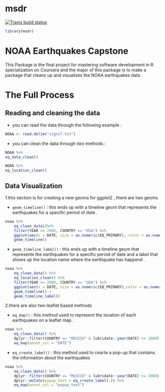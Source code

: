 
<!-- README.md is generated from README.Rmd. Please edit that file -->

# msdr

<!-- badges: start -->

[![Travis build
status](https://travis-ci.org/MagdyLaban/Mastering_Software_Development_in_R_Capstone_Coursera.svg?branch=master)](https://travis-ci.org/MagdyLaban/Mastering_Software_Development_in_R_Capstone_Coursera)
<!-- badges: end -->

``` r
library(msdr)
```

# NOAA Earthquakes Capstone

This Package is the final project for mastering software development in
R specialization on Coursera and the major of this package is to make a
package that cleans up and visualizes the NOAA earthquakes data .

# The Full Process

## Reading and cleaning the data

  - you can read the data through the following example :

<!-- end list -->

``` r
NOAA <- read.delim("signif.txt")
```

  - you can clean the data through two methods :

<!-- end list -->

``` r
NOAA %>%
eq_data_clean()
```

``` r
NOAA %>%
eq_location_clean()
```

## Data Visualization

1.this section is for creating a new geoms for ggplot2 , there are two
geoms

  - `geom_timeline()` : this ends up with a timeline geom that
    represents the earthquakes for a specific period of date .

<!-- end list -->

``` r
noaa %>%
    eq_clean_data()%>%
    filter(YEAR >= 2000, COUNTRY == "USA") %>%
    ggplot(aes(x = DATE, size = as.numeric(EQ_PRIMARY), color = as.numeric(TOTAL_DEATHS)))+
    geom_timeline()
```

  - `geom_timeline_label()` : this ends up with a timeline geom that
    represents the earthquakes for a specific period of date and a label
    that shows up the location name where the earthquake has happend .

<!-- end list -->

``` r
noaa %>%
    eq_clean_data() %>%
    eq_location_clean() %>%
    filter(YEAR >= 2000, COUNTRY == "USA") %>%
    ggplot(aes(x = DATE, size = as.numeric(EQ_PRIMARY),color = as.numeric(TOTAL_DEATHS), label = LOCATION)) +
    geom_timeline() +
    geom_timeline_label()
```

2.there are also two leaflet based methods

  - `eq_map()` : this method used to represent the location of each
    earthquakes on a leaflet map .

<!-- end list -->

``` r
noaa %>%
    eq_clean_data() %>%
    dplyr::filter(COUNTRY == "MEXICO" & lubridate::year(DATE) >= 2000) %>%
    eq_map(annot_col = "DATE")
```

  - `eq_create_label()` : this method used to cearte a pop-up that
    contains the information about the earthquakes

<!-- end list -->

``` r
noaa %>%
    eq_clean_data() %>%
    dplyr::filter(COUNTRY == "MEXICO" & lubridate::year(DATE) >= 2000) %>%
    dplyr::mutate(popup_text = eq_create_label(.)) %>%
    eq_map(annot_col = "popup_text")
```

